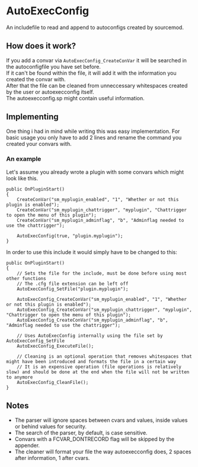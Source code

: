 # AutoExecConfig  
An includefile to read and append to autoconfigs created by sourcemod.  


## How does it work?
If you add a convar via `AutoExecConfig_CreateConVar` it will be searched in the autoconfigfile you have set before.  
If it can't be found within the file, it will add it with the information you created the convar with.  
After that the file can be cleaned from unneccessary whitespaces created by the user or autoexecconfig itself.  
The autoexecconfig.sp might contain useful information.  



## Implementing
One thing i had in mind while writing this was easy implementation. For basic usage you only have to add 2 lines and rename the command you created your convars with.  

### An example

Let's assume you already wrote a plugin with some convars which might look like this.

```SourcePawn
public OnPluginStart()
{
	CreateConVar("sm_myplugin_enabled", "1", "Whether or not this plugin is enabled");
	CreateConVar("sm_myplugin_chattrigger", "myplugin", "Chattrigger to open the menu of this plugin");
	CreateConVar("sm_myplugin_adminflag", "b", "Adminflag needed to use the chattrigger");
	
	AutoExecConfig(true, "plugin.myplugin");
}
```

In order to use this include it would simply have to be changed to this:  

```SourcePawn
public OnPluginStart()
{
	// Sets the file for the include, must be done before using most other functions
	// The .cfg file extension can be left off
	AutoExecConfig_SetFile("plugin.myplugin");
	
	AutoExecConfig_CreateConVar("sm_myplugin_enabled", "1", "Whether or not this plugin is enabled");
	AutoExecConfig_CreateConVar("sm_myplugin_chattrigger", "myplugin", "Chattrigger to open the menu of this plugin");
	AutoExecConfig_CreateConVar("sm_myplugin_adminflag", "b", "Adminflag needed to use the chattrigger");
	
	// Uses AutoExecConfig internally using the file set by AutoExecConfig_SetFile
	AutoExecConfig_ExecuteFile();
	
	// Cleaning is an optional operation that removes whitespaces that might have been introduced and formats the file in a certain way
	// It is an expensive operation (file operations is relatively slow) and should be done at the end when the file will not be written to anymore
	AutoExecConfig_CleanFile();
}
```
    
## Notes
* The parser will ignore spaces between cvars and values, inside values or behind values for security.  
* The search of the parser, by default, is case sensitive.
* Convars with a FCVAR_DONTRECORD flag will be skipped by the appender.
* The cleaner will format your file the way autoexecconfig does, 2 spaces after information, 1 after cvars.